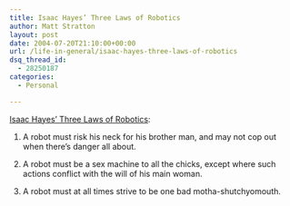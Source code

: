 ```yaml
---
title: Isaac Hayes’ Three Laws of Robotics
author: Matt Stratton
layout: post
date: 2004-07-20T21:10:00+00:00
url: /life-in-general/isaac-hayes-three-laws-of-robotics
dsq_thread_id:
  - 28250187
categories:
  - Personal

---
```

 <a href="https://www.engadget.com/entry/4182199342254177/" target="_blank">Isaac Hayes&#8217; Three Laws of Robotics</a>:

1. A robot must risk his neck for his brother man, and may not cop out when there&#8217;s danger all about.
     
2. A robot must be a sex machine to all the chicks, except where such actions conflict with the will of his main woman.
     
3. A robot must at all times strive to be one bad motha-shutchyomouth.